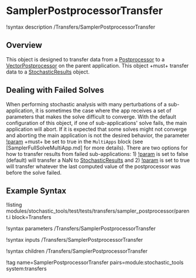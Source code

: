 # SamplerPostprocessorTransfer

!syntax description /Transfers/SamplerPostprocessorTransfer

## Overview

This object is designed to transfer data from a [Postprocessor](/Postprocessors/index.md)
to a [VectorPostprocessor](/VectorPostprocessors/index.md) on the parent application. This
object +must+ transfer data to a [StochasticResults](/StochasticResults.md)
object.

## Dealing with Failed Solves

When performing stochastic analysis with many perturbations of a sub-application,
it is sometimes the case where the app receives a set of parameters that makes the
solve difficult to converge. With the default configuration of this object, if one
of sub-applications' solve fails, the main application will abort. If it is expected
that some solves might not converge and aborting the main application is not the
desired behavior, the parameter [!param](/MultiApps/SamplerFullSolveMultiApp/ignore_solve_not_converge)
+must+ be set to true in the `MultiApps` block (see [SamplerFullSolveMultiApp.md]
for more details). There are two options for how to transfer results from failed
sub-applications: 1) [!param](/Transfers/SamplerPostprocessorTransfer/keep_solve_fail_value)
is set to false (default) will transfer a NaN to [StochasticResults](/StochasticResults.md)
and 2) [!param](/Transfers/SamplerPostprocessorTransfer/keep_solve_fail_value)
is set to true will transfer whatever the last computed value of the postprocessor was before the solve failed.

## Example Syntax

!listing modules/stochastic_tools/test/tests/transfers/sampler_postprocessor/parent.i block=Transfers

!syntax parameters /Transfers/SamplerPostprocessorTransfer

!syntax inputs /Transfers/SamplerPostprocessorTransfer

!syntax children /Transfers/SamplerPostprocessorTransfer

!tag name=SamplerPostprocessorTransfer pairs=module:stochastic_tools system:transfers
